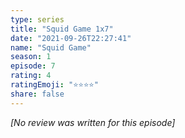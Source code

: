 ```yaml
---
type: series
title: "Squid Game 1x7"
date: "2021-09-26T22:27:41"
name: "Squid Game"
season: 1
episode: 7
rating: 4
ratingEmoji: "⭐️⭐️⭐️⭐️"
share: false
---
```


*[No review was written for this episode]*
